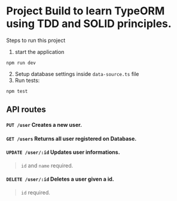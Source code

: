 # Project Build to learn TypeORM using TDD and SOLID principles.


Steps to run this project

1. start the application

``` 
npm run dev 
``` 

2. Setup database settings inside `data-source.ts` file
3. Run  tests:
```
npm test
```

## API routes

#### `PUT /user` Creates a new user.

#### `GET /users` Returns all user registered on Database.

#### `UPDATE /user/:id` Updates user informations.
> `id` and `name` required.

#### `DELETE /user/:id` Deletes a user given a id.
> `id` required.

